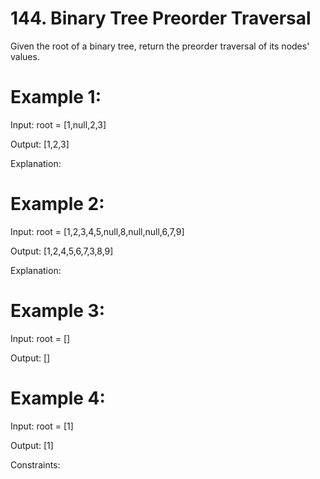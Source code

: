 # 144. Binary Tree Preorder Traversal

Given the root of a binary tree, return the preorder traversal of its nodes' values.

# Example 1:

Input: root = [1,null,2,3]

Output: [1,2,3]

Explanation:

# Example 2:

Input: root = [1,2,3,4,5,null,8,null,null,6,7,9]

Output: [1,2,4,5,6,7,3,8,9]

Explanation:

# Example 3:

Input: root = []

Output: []

# Example 4:

Input: root = [1]

Output: [1]

Constraints: